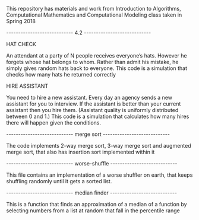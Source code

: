 This repository has materials and work from Introduction to Algorithms, Computational Mathematics and Computational Modeling class taken in Spring 2018

---------------------------- 4.2 ----------------------------

HAT CHECK

An attendant at a party of N people receives everyone’s hats. 
However he forgets whose hat belongs to whom. 
Rather than admit his mistake, he simply gives random hats back to everyone.
This code is a simulation that checks how many hats he returned correctly

HIRE ASSISTANT

You need to hire a new assistant. Every day an agency sends a new assistant for you to interview. 
If the assistant is better than your current assistant then you hire them. 
(Assistant quality is uniformly distributed between 0 and 1.)
This code is a simulation that calculates how many hires there will happen given the conditions.


---------------------------- merge sort ----------------------------

The code implements 2-way merge sort, 3-way merge sort and augmented merge sort,
that also has insertion sort implemented within it


---------------------------- worse-shuffle ----------------------------

This file contains an implementation of a worse shuffler on earth, that keeps shuffling randomly until it gets 
a sorted list.

---------------------------- median finder ----------------------------

This is a function that finds an approximation of a median of a function by selecting numbers from a list at 
random that fall in the percentile range


